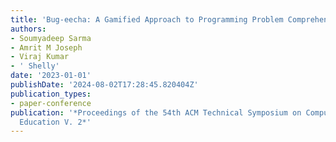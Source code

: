 ```yaml
---
title: 'Bug-eecha: A Gamified Approach to Programming Problem Comprehension and Testing'
authors:
- Soumyadeep Sarma
- Amrit M Joseph
- Viraj Kumar
- ' Shelly'
date: '2023-01-01'
publishDate: '2024-08-02T17:28:45.820404Z'
publication_types:
- paper-conference
publication: '*Proceedings of the 54th ACM Technical Symposium on Computer Science
  Education V. 2*'
---
```

